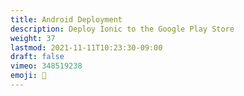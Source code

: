 ```yaml
---
title: Android Deployment
description: Deploy Ionic to the Google Play Store
weight: 37
lastmod: 2021-11-11T10:23:30-09:00
draft: false
vimeo: 348519238
emoji: 🎉
---
```

